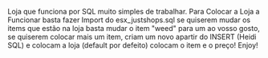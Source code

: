 Loja que funciona por SQL muito simples de trabalhar. 
Para Colocar a Loja a Funcionar basta fazer Import do esx_justshops.sql 
se quiserem mudar os items que estão na loja basta mudar o item "weed" para um ao vosso gosto, se quiserem colocar mais um item, criam um novo apartir do INSERT (Heidi SQL) e colocam a loja (default por defeito) colocam o item e o preço!
Enjoy!
